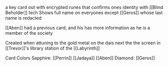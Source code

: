a key card out with encrypted runes that confirms ones identity with [[Blind Beholder]] tech
Shows full name on everyones except [[Geros]] whose last name is redacted

[[Aben]] had a previous card, and his has more information as he is a member of the society 

Created when attuning to the gold metal on the dais next the the screen in [[Trevor]]'s library station of the [[Labyrinth]] 

Card Colors
	Sapphire: 
		[[Perrin]]
		[[Jadaya]]
		[[Aben]]
	Diamond:
		[[Geros]]
		